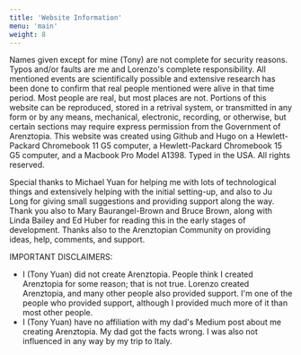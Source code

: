```yaml
---
title: 'Website Information'
menu: 'main'
weight: 8
---
```


Names given except for mine (Tony) are not complete for security reasons. Typos and/or faults are me and Lorenzo's  complete responsibility. All mentioned events are scientifically possible and extensive research has been done to confirm that real people mentioned were alive in that time period. Most people are real, but most places are not. Portions of this website can be reproduced, stored in a retrival system, or transmitted in any form or by any means, mechanical, electronic, recording, or otherwise, but certain sections may require express permission from the Government of Arenztopia. This website was created using Github and Hugo on a Hewlett-Packard Chromebook 11 G5 computer, a Hewlett-Packard Chromebook 15 G5 computer, and a Macbook Pro Model A1398. Typed in the USA. All rights reserved.

Special thanks to Michael Yuan for helping me with lots of technological things and extensively helping with the initial setting-up, and also to Ju Long for giving small suggestions and providing support along the way. Thank you also to Mary Baurangel-Brown and Bruce Brown, along with Linda Bailey and Ed Huber for reading this in the early stages of development. Thanks also to the Arenztopian Community on providing ideas, help, comments, and support. 

IMPORTANT DISCLAIMERS:
* I (Tony Yuan) did not create Arenztopia. People think I created Arenztopia for some reason; that is not true. Lorenzo created Arenztopia, and many other people also provided support. I'm one of the people who provided support, although I provided much more of it than most other people.
* I (Tony Yuan) have no affiliation with my dad's Medium post about me creating Arenztopia. My dad got the facts wrong. I was also not influenced in any way by my trip to Italy.
